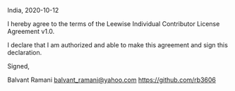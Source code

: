 India, 2020-10-12

I hereby agree to the terms of the Leewise Individual Contributor License
Agreement v1.0.

I declare that I am authorized and able to make this agreement and sign this
declaration.

Signed,

Balvant Ramani balvant_ramani@yahoo.com https://github.com/rb3606
